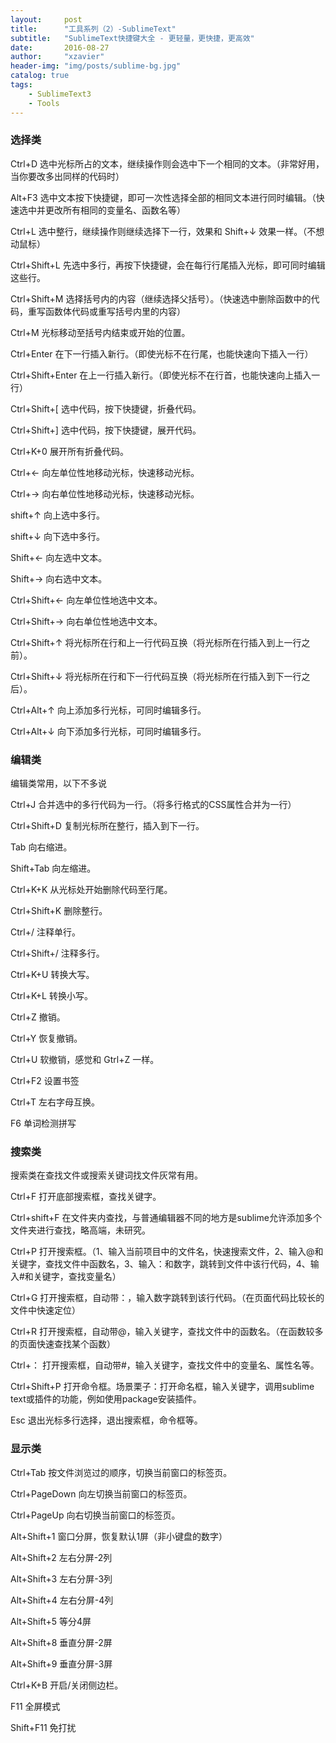 ```yaml
---
layout:     post
title:      "工具系列（2）-SublimeText"
subtitle:   "SublimeText快捷键大全 - 更轻量，更快捷，更高效"
date:       2016-08-27
author:     "xzavier"
header-img: "img/posts/sublime-bg.jpg"
catalog: true
tags:
    - SublimeText3
    - Tools
---
```



### 选择类

Ctrl+D 选中光标所占的文本，继续操作则会选中下一个相同的文本。（非常好用，当你要改多出同样的代码时）

Alt+F3 选中文本按下快捷键，即可一次性选择全部的相同文本进行同时编辑。（快速选中并更改所有相同的变量名、函数名等）

Ctrl+L 选中整行，继续操作则继续选择下一行，效果和 Shift+↓ 效果一样。（不想动鼠标）

Ctrl+Shift+L 先选中多行，再按下快捷键，会在每行行尾插入光标，即可同时编辑这些行。

Ctrl+Shift+M 选择括号内的内容（继续选择父括号）。（快速选中删除函数中的代码，重写函数体代码或重写括号内里的内容）

Ctrl+M 光标移动至括号内结束或开始的位置。

Ctrl+Enter 在下一行插入新行。（即使光标不在行尾，也能快速向下插入一行）

Ctrl+Shift+Enter 在上一行插入新行。（即使光标不在行首，也能快速向上插入一行）

Ctrl+Shift+[ 选中代码，按下快捷键，折叠代码。

Ctrl+Shift+] 选中代码，按下快捷键，展开代码。

Ctrl+K+0 展开所有折叠代码。

Ctrl+← 向左单位性地移动光标，快速移动光标。

Ctrl+→ 向右单位性地移动光标，快速移动光标。

shift+↑ 向上选中多行。

shift+↓ 向下选中多行。

Shift+← 向左选中文本。

Shift+→ 向右选中文本。

Ctrl+Shift+← 向左单位性地选中文本。

Ctrl+Shift+→ 向右单位性地选中文本。

Ctrl+Shift+↑ 将光标所在行和上一行代码互换（将光标所在行插入到上一行之前）。

Ctrl+Shift+↓ 将光标所在行和下一行代码互换（将光标所在行插入到下一行之后）。

Ctrl+Alt+↑ 向上添加多行光标，可同时编辑多行。

Ctrl+Alt+↓ 向下添加多行光标，可同时编辑多行。

### 编辑类

编辑类常用，以下不多说

Ctrl+J 合并选中的多行代码为一行。（将多行格式的CSS属性合并为一行）

Ctrl+Shift+D 复制光标所在整行，插入到下一行。

Tab 向右缩进。 

Shift+Tab 向左缩进。

Ctrl+K+K 从光标处开始删除代码至行尾。

Ctrl+Shift+K 删除整行。

Ctrl+/ 注释单行。

Ctrl+Shift+/ 注释多行。

Ctrl+K+U 转换大写。

Ctrl+K+L 转换小写。

Ctrl+Z 撤销。

Ctrl+Y 恢复撤销。

Ctrl+U 软撤销，感觉和 Gtrl+Z 一样。

Ctrl+F2 设置书签

Ctrl+T 左右字母互换。

F6 单词检测拼写

### 搜索类

搜索类在查找文件或搜索关键词找文件灰常有用。

Ctrl+F 打开底部搜索框，查找关键字。

Ctrl+shift+F 在文件夹内查找，与普通编辑器不同的地方是sublime允许添加多个文件夹进行查找，略高端，未研究。

Ctrl+P 打开搜索框。（1、输入当前项目中的文件名，快速搜索文件，2、输入@和关键字，查找文件中函数名，3、输入：和数字，跳转到文件中该行代码，4、输入#和关键字，查找变量名）

Ctrl+G 打开搜索框，自动带：，输入数字跳转到该行代码。（在页面代码比较长的文件中快速定位）

Ctrl+R 打开搜索框，自动带@，输入关键字，查找文件中的函数名。（在函数较多的页面快速查找某个函数）

Ctrl+： 打开搜索框，自动带#，输入关键字，查找文件中的变量名、属性名等。

Ctrl+Shift+P 打开命令框。场景栗子：打开命名框，输入关键字，调用sublime text或插件的功能，例如使用package安装插件。

Esc 退出光标多行选择，退出搜索框，命令框等。


### 显示类

Ctrl+Tab 按文件浏览过的顺序，切换当前窗口的标签页。

Ctrl+PageDown 向左切换当前窗口的标签页。

Ctrl+PageUp 向右切换当前窗口的标签页。

Alt+Shift+1 窗口分屏，恢复默认1屏（非小键盘的数字）

Alt+Shift+2 左右分屏-2列

Alt+Shift+3 左右分屏-3列

Alt+Shift+4 左右分屏-4列

Alt+Shift+5 等分4屏

Alt+Shift+8 垂直分屏-2屏

Alt+Shift+9 垂直分屏-3屏

Ctrl+K+B 开启/关闭侧边栏。

F11 全屏模式

Shift+F11 免打扰

